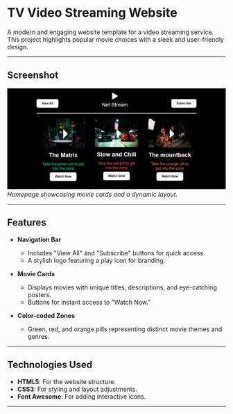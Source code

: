 # TV Video Streaming Website  

A modern and engaging website template for a video streaming service. This project highlights popular movie choices with a sleek and user-friendly design.  

---  

## Screenshot  

![Screenshot](./imgs/Streamin-Web.png)  
*Homepage showcasing movie cards and a dynamic layout.*  

---  

## Features  

- **Navigation Bar**  
  - Includes "View All" and "Subscribe" buttons for quick access.  
  - A stylish logo featuring a play icon for branding.  

- **Movie Cards**  
  - Displays movies with unique titles, descriptions, and eye-catching posters.  
  - Buttons for instant access to "Watch Now."  

- **Color-coded Zones**  
  - Green, red, and orange pills representing distinct movie themes and genres.  

---  

## Technologies Used  

- **HTML5**: For the website structure.  
- **CSS3**: For styling and layout adjustments.  
- **Font Awesome**: For adding interactive icons.  

---  